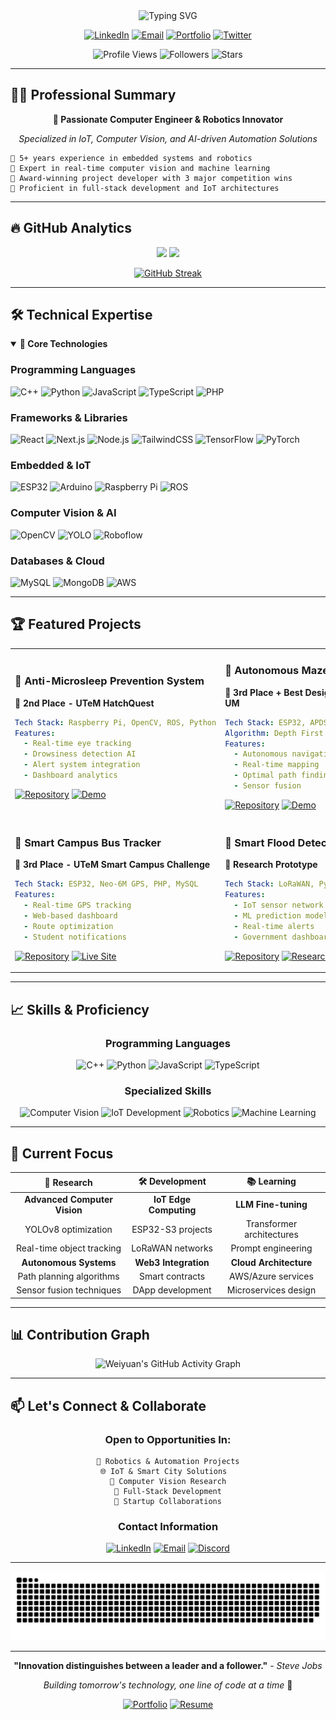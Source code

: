 <!-- 🚀 Professional Header -->
<div align="center">
  <img src="https://readme-typing-svg.herokuapp.com?font=Fira+Code&size=28&duration=3000&pause=1000&color=00D4AA&center=true&vCenter=true&width=600&height=60&lines=Hi+there!+I'm+Weiyuan+Ooi+👋;Computer+Engineer+%26+Robotics+Enthusiast;Building+the+Future+with+Code+%26+AI" alt="Typing SVG" />
</div>

<!-- Enhanced Badges Section -->
<div align="center">
  
[![LinkedIn](https://img.shields.io/badge/LinkedIn-0077B5?style=for-the-badge&logo=linkedin&logoColor=white)](https://linkedin.com/in/yourprofile)
[![Email](https://img.shields.io/badge/Email-D14836?style=for-the-badge&logo=gmail&logoColor=white)](mailto:weiyuanooi88@gmail.com)
[![Portfolio](https://img.shields.io/badge/Portfolio-FF5722?style=for-the-badge&logo=todoist&logoColor=white)](#)
[![Twitter](https://img.shields.io/badge/Twitter-1DA1F2?style=for-the-badge&logo=twitter&logoColor=white)](https://twitter.com/YourHandle)

![Profile Views](https://komarev.com/ghpvc/?username=WyOoi&color=brightgreen&style=for-the-badge)
![Followers](https://img.shields.io/github/followers/WyOoi?style=for-the-badge&color=orange)
![Stars](https://img.shields.io/github/stars/WyOoi?style=for-the-badge&color=yellow)

</div>

---

## 👨‍💻 Professional Summary

<div align="center">

**🎯 Passionate Computer Engineer & Robotics Innovator**

*Specialized in IoT, Computer Vision, and AI-driven Automation Solutions*

</div>

```
🔹 5+ years experience in embedded systems and robotics
🔹 Expert in real-time computer vision and machine learning
🔹 Award-winning project developer with 3 major competition wins
🔹 Proficient in full-stack development and IoT architectures
```

---

## 🔥 GitHub Analytics

<div align="center">
  
<img height="180em" src="https://github-readme-stats.vercel.app/api?username=WyOoi&show_icons=true&theme=github_dark&hide_border=true&count_private=true&include_all_commits=true" />
<img height="180em" src="https://github-readme-stats.vercel.app/api/top-langs/?username=WyOoi&layout=compact&theme=github_dark&hide_border=true&langs_count=8" />

</div>

<div align="center">
  
[![GitHub Streak](https://streak-stats.demolab.com/?user=WyOoi&theme=github-dark-blue&hide_border=true)](https://git.io/streak-stats)

</div>

---

## 🛠️ Technical Expertise

<details open>
<summary><b>🎯 Core Technologies</b></summary>

### **Programming Languages**
![C++](https://img.shields.io/badge/C++-00599C?style=flat-square&logo=c%2B%2B&logoColor=white)
![Python](https://img.shields.io/badge/Python-3776AB?style=flat-square&logo=python&logoColor=white)
![JavaScript](https://img.shields.io/badge/JavaScript-F7DF1E?style=flat-square&logo=javascript&logoColor=black)
![TypeScript](https://img.shields.io/badge/TypeScript-007ACC?style=flat-square&logo=typescript&logoColor=white)
![PHP](https://img.shields.io/badge/PHP-777BB4?style=flat-square&logo=php&logoColor=white)

### **Frameworks & Libraries**
![React](https://img.shields.io/badge/React-20232A?style=flat-square&logo=react&logoColor=61DAFB)
![Next.js](https://img.shields.io/badge/Next.js-000000?style=flat-square&logo=next.js&logoColor=white)
![Node.js](https://img.shields.io/badge/Node.js-43853D?style=flat-square&logo=node.js&logoColor=white)
![TailwindCSS](https://img.shields.io/badge/Tailwind_CSS-38B2AC?style=flat-square&logo=tailwind-css&logoColor=white)
![TensorFlow](https://img.shields.io/badge/TensorFlow-FF6F00?style=flat-square&logo=tensorflow&logoColor=white)
![PyTorch](https://img.shields.io/badge/PyTorch-EE4C2C?style=flat-square&logo=pytorch&logoColor=white)

### **Embedded & IoT**
![ESP32](https://img.shields.io/badge/ESP32-000000?style=flat-square&logo=espressif&logoColor=white)
![Arduino](https://img.shields.io/badge/Arduino-00979D?style=flat-square&logo=arduino&logoColor=white)
![Raspberry Pi](https://img.shields.io/badge/Raspberry%20Pi-A22846?style=flat-square&logo=raspberry%20pi&logoColor=white)
![ROS](https://img.shields.io/badge/ROS-22314E?style=flat-square&logo=ros&logoColor=white)

### **Computer Vision & AI**
![OpenCV](https://img.shields.io/badge/OpenCV-27338e?style=flat-square&logo=opencv&logoColor=white)
![YOLO](https://img.shields.io/badge/YOLOv8-00FFFF?style=flat-square&logo=yolo&logoColor=black)
![Roboflow](https://img.shields.io/badge/Roboflow-6D28D9?style=flat-square&logo=roboflow&logoColor=white)

### **Databases & Cloud**
![MySQL](https://img.shields.io/badge/MySQL-00000F?style=flat-square&logo=mysql&logoColor=white)
![MongoDB](https://img.shields.io/badge/MongoDB-4EA94B?style=flat-square&logo=mongodb&logoColor=white)
![AWS](https://img.shields.io/badge/AWS-232F3E?style=flat-square&logo=amazon-aws&logoColor=white)

</details>

---

## 🏆 Featured Projects

<table>
<tr>
<td width="50%">

### 🚗 Anti-Microsleep Prevention System
**🥈 2nd Place - UTeM HatchQuest**

```yaml
Tech Stack: Raspberry Pi, OpenCV, ROS, Python
Features: 
  - Real-time eye tracking
  - Drowsiness detection AI
  - Alert system integration
  - Dashboard analytics
```

[![Repository](https://img.shields.io/badge/View_Code-000?style=flat-square&logo=github&logoColor=white)](#)
[![Demo](https://img.shields.io/badge/Live_Demo-FF0000?style=flat-square&logo=youtube&logoColor=white)](#)

</td>
<td width="50%">

### 🤖 Autonomous Maze Solver
**🥉 3rd Place + Best Design - MazeCraze UM**

```yaml
Tech Stack: ESP32, APDS9960, C++
Algorithm: Depth First Search
Features:
  - Autonomous navigation
  - Real-time mapping
  - Optimal path finding
  - Sensor fusion
```

[![Repository](https://img.shields.io/badge/View_Code-000?style=flat-square&logo=github&logoColor=white)](#)
[![Demo](https://img.shields.io/badge/Live_Demo-FF0000?style=flat-square&logo=youtube&logoColor=white)](#)

</td>
</tr>

<tr>
<td width="50%">

### 🚌 Smart Campus Bus Tracker
**🥉 3rd Place - UTeM Smart Campus Challenge**

```yaml
Tech Stack: ESP32, Neo-6M GPS, PHP, MySQL
Features:
  - Real-time GPS tracking
  - Web-based dashboard
  - Route optimization
  - Student notifications
```

[![Repository](https://img.shields.io/badge/View_Code-000?style=flat-square&logo=github&logoColor=white)](#)
[![Live Site](https://img.shields.io/badge/Live_Site-4285F4?style=flat-square&logo=google-chrome&logoColor=white)](#)

</td>
<td width="50%">

### 🌊 Smart Flood Detection System
**🔬 Research Prototype**

```yaml
Tech Stack: LoRaWAN, Python, ML, React
Features:
  - IoT sensor network
  - ML prediction models
  - Real-time alerts
  - Government dashboard
```

[![Repository](https://img.shields.io/badge/View_Code-000?style=flat-square&logo=github&logoColor=white)](#)
[![Research Paper](https://img.shields.io/badge/Research-008080?style=flat-square&logo=academia&logoColor=white)](#)

</td>
</tr>
</table>

---

## 📈 Skills & Proficiency

<div align="center">

### **Programming Languages**
![C++](https://progress-bar.dev/90/?title=C%2B%2B&width=200&color=babaca)
![Python](https://progress-bar.dev/95/?title=Python&width=200&color=babaca)
![JavaScript](https://progress-bar.dev/85/?title=JavaScript&width=200&color=babaca)
![TypeScript](https://progress-bar.dev/80/?title=TypeScript&width=200&color=babaca)

### **Specialized Skills**
![Computer Vision](https://progress-bar.dev/92/?title=Computer%20Vision&width=200&color=babaca)
![IoT Development](https://progress-bar.dev/90/?title=IoT%20Development&width=200&color=babaca)
![Robotics](https://progress-bar.dev/88/?title=Robotics&width=200&color=babaca)
![Machine Learning](https://progress-bar.dev/85/?title=Machine%20Learning&width=200&color=babaca)

</div>

---

## 🎯 Current Focus

<div align="center">

| 🔬 Research | 🛠️ Development | 📚 Learning |
|:---:|:---:|:---:|
| **Advanced Computer Vision** | **IoT Edge Computing** | **LLM Fine-tuning** |
| YOLOv8 optimization | ESP32-S3 projects | Transformer architectures |
| Real-time object tracking | LoRaWAN networks | Prompt engineering |
| **Autonomous Systems** | **Web3 Integration** | **Cloud Architecture** |
| Path planning algorithms | Smart contracts | AWS/Azure services |
| Sensor fusion techniques | DApp development | Microservices design |

</div>

---

## 📊 Contribution Graph

<div align="center">
  
![Weiyuan's GitHub Activity Graph](https://github-readme-activity-graph.vercel.app/graph?username=WyOoi&theme=github-compact&hide_border=true)

</div>

---

## 📫 Let's Connect & Collaborate

<div align="center">

### **Open to Opportunities In:**

```
🤝 Robotics & Automation Projects
🌐 IoT & Smart City Solutions  
🔬 Computer Vision Research
💼 Full-Stack Development
🚀 Startup Collaborations
```

### **Contact Information**

[![LinkedIn](https://img.shields.io/badge/LinkedIn-Professional_Profile-0077B5?style=for-the-badge&logo=linkedin)](https://linkedin.com/in/yourprofile)
[![Email](https://img.shields.io/badge/Email-Let's_Discuss-D14836?style=for-the-badge&logo=gmail)](mailto:weiyuanooi88@gmail.com)
[![Discord](https://img.shields.io/badge/Discord-Weiyuan%231234-5865F2?style=for-the-badge&logo=discord&logoColor=white)](#)

</div>

<div align="center">

---

<img src="https://raw.githubusercontent.com/platane/snk/output/github-contribution-grid-snake-dark.svg" alt="Snake animation" />

---

**"Innovation distinguishes between a leader and a follower."** - *Steve Jobs*

*Building tomorrow's technology, one line of code at a time* 🚀

[![Portfolio](https://img.shields.io/badge/Portfolio-Visit_My_Work-FF5722?style=for-the-badge&logo=firefox-browser&logoColor=white)](#)
[![Resume](https://img.shields.io/badge/Resume-Download_PDF-4285F4?style=for-the-badge&logo=google-drive&logoColor=white)](#)

</div> 
